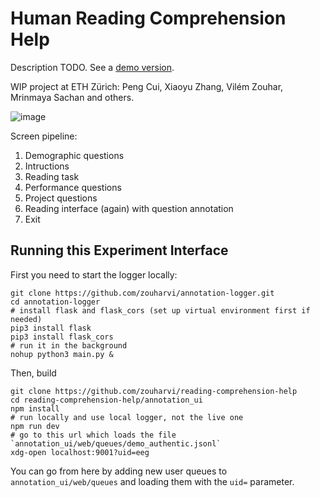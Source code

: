 # Human Reading Comprehension Help

Description TODO. See a [demo version](https://vilda.net/s/reading-comprehension-help/?uid=demo_paper&phase=2).

WIP project at ETH Zürich: Peng Cui, Xiaoyu Zhang, Vilém Zouhar, Mrinmaya Sachan and others.

![image](https://github.com/zouharvi/reading-comprehension-help/assets/7661193/a1c8d0d5-5327-4b53-8f71-a034a2d53347)


Screen pipeline:
1. Demographic questions
2. Intructions
3. Reading task
4. Performance questions
5. Project questions
6. Reading interface (again) with question annotation
7. Exit

## Running this Experiment Interface

First you need to start the logger locally:
```
git clone https://github.com/zouharvi/annotation-logger.git
cd annotation-logger
# install flask and flask_cors (set up virtual environment first if needed)
pip3 install flask
pip3 install flask_cors
# run it in the background
nohup python3 main.py &
```

Then, build 

```
git clone https://github.com/zouharvi/reading-comprehension-help
cd reading-comprehension-help/annotation_ui
npm install
# run locally and use local logger, not the live one
npm run dev
# go to this url which loads the file `annotation_ui/web/queues/demo_authentic.jsonl`
xdg-open localhost:9001?uid=eeg
```

You can go from here by adding new user queues to `annotation_ui/web/queues` and loading them with the `uid=` parameter.
